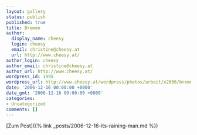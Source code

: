 ```yaml
---
layout: gallery
status: publish
published: true
title: Bremen
author:
  display_name: cheesy
  login: cheesy
  email: christine@cheesy.at
  url: http://www.cheesy.at/
author_login: cheesy
author_email: christine@cheesy.at
author_url: http://www.cheesy.at/
wordpress_id: 1995
wordpress_url: http://www.cheesy.at/wordpress/photos/arbeit/x2006/bremen/
date: '2006-12-16 00:00:00 +0000'
date_gmt: '2006-12-16 00:00:00 +0000'
categories:
- Uncategorized
comments: []
---
```


[Zum Post]({% link _posts/2006-12-16-its-raining-man.md %})
<!--:-->
